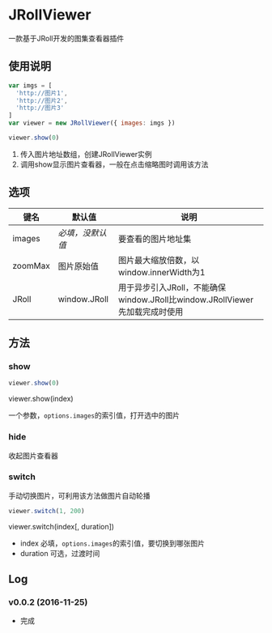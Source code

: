 # JRollViewer

一款基于JRoll开发的图集查看器插件

## 使用说明

```js
var imgs = [
  'http://图片1',
  'http://图片2',
  'http://图片3'
]
var viewer = new JRollViewer({ images: imgs })

viewer.show(0)
```

1. 传入图片地址数组，创建JRollViewer实例
2. 调用show显示图片查看器，一般在点击缩略图时调用该方法

## 选项

| 键名 | 默认值 | 说明 |
|----------|----------|----------|
| images | *必填，没默认值* | 要查看的图片地址集 |
| zoomMax | 图片原始值 | 图片最大缩放倍数，以window.innerWidth为1 |
| JRoll | window.JRoll | 用于异步引入JRoll，不能确保window.JRoll比window.JRollViewer先加载完成时使用 |

## 方法

### show

```js
viewer.show(0)
```

viewer.show(index)

一个参数，`options.images`的索引值，打开选中的图片

### hide

收起图片查看器

### switch

手动切换图片，可利用该方法做图片自动轮播

```js
viewer.switch(1, 200)
```

viewer.switch(index[, duration])

- index 必填，`options.images`的索引值，要切换到哪张图片
- duration 可选，过渡时间

## Log

### v0.0.2 (2016-11-25)

- 完成
